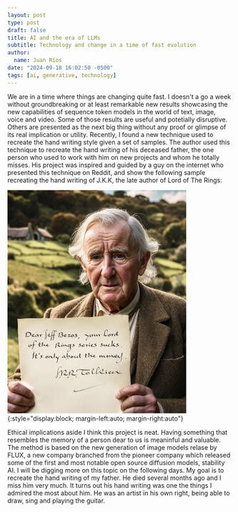 ```yaml
---
layout: post
type: post
draft: false
title: AI and the era of LLMs
subtitle: Technology and change in a time of fast evolution
author:
  name: Juan Ríos
date: "2024-09-18 16:02:50 -0500"
tags: [ai, generative, technology]
---
```

We are in a time where things are changing quite fast. I doesn't a go a week without groundbreaking or at least remarkable new results showcasing the new capabilities of sequence token models in the world of text, image, voice and video. Some of those results are useful and potetially disruptive. Others are presented as the next big thing without any proof or glimpse of its real implication or utility.
Recently, I found a new technique used to recreate the hand writing style given a set of samples. The author used this technique to recreate the hand writing of his deceased father, the one person who used to work with him on new projects and whom he totally misses. His project was inspired and guided by a guy on the internet who presented this technique on Reddit, and show the following sample recreating the hand writing of J.K.K, the late author of Lord of The Rings:

![Tolkien hand writing](https://raw.githubusercontent.com/juandarr/juandarr.github.io/main/images/posts/JRR-hand-writing.jpg){:style="display:block; margin-left:auto; margin-right:auto"}

Ethical implications aside I think this project is neat. Having something that resembles the memory of a person dear to us is meaninful and valuable. The method is based on the new generation of image models relase by FLUX, a new company branched from the pioneer company which released some of the first and most notable open source diffusion models, stability AI. I will be digging more on this topic on the following days. My goal is to recreate the hand writing of my father. He died several months ago and I miss him very much. It turns out his hand writing was one the things I admired the most about him. He was an artist in his own right, being able to draw, sing and playing the guitar. 